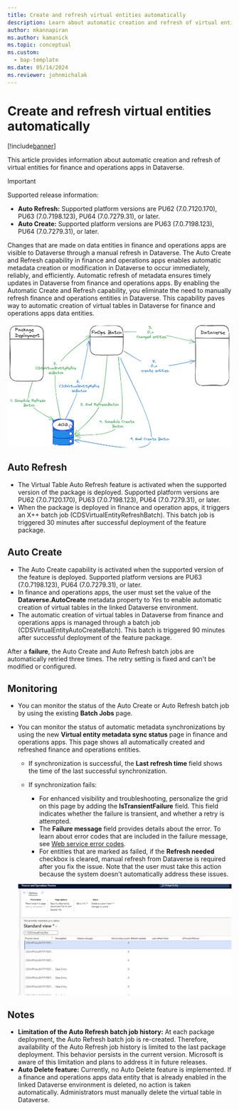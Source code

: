 ```yaml
---
title: Create and refresh virtual entities automatically
description: Learn about automatic creation and refresh of virtual entities for finance and operations apps in Dataverse.
author: mkannapiran
ms.author: kamanick
ms.topic: conceptual
ms.custom: 
  - bap-template
ms.date: 05/14/2024
ms.reviewer: johnmichalak
---
```


# Create and refresh virtual entities automatically

[!include[banner](../includes/banner.md)]

This article provides information about automatic creation and refresh of virtual entities for finance and operations apps in Dataverse.

> [!IMPORTANT]
> Supported release information:
>
> - **Auto Refresh:** Supported platform versions are PU62 (7.0.7120.170), PU63 (7.0.7198.123), PU64 (7.0.7279.31), or later.
> - **Auto Create:** Supported platform versions are PU63 (7.0.7198.123), PU64 (7.0.7279.31), or later.

Changes that are made on data entities in finance and operations apps are visible to Dataverse through a manual refresh in Dataverse. The Auto Create and Refresh capability in finance and operations apps enables automatic metadata creation or modification in Dataverse to occur immediately, reliably, and efficiently. Automatic refresh of metadata ensures timely updates in Dataverse from finance and operations apps. By enabling the Automatic Create and Refresh capability, you eliminate the need to manually refresh finance and operations entities in Dataverse. This capability paves way to automatic creation of virtual tables in Dataverse for finance and operations apps data entities.

![Diagram of the architecture of virtual entities for the Auto Create and Refresh capability.](media/AutoCreate_Refresh_Overview.png)

## Auto Refresh

* The Virtual Table Auto Refresh feature is activated when the supported version of the package is deployed. Supported platform versions are PU62 (7.0.7120.170), PU63 (7.0.7198.123), PU64 (7.0.7279.31), or later.
* When the package is deployed in finance and operation apps, it triggers an X++ batch job (CDSVirtualEntityRefreshBatch). This batch job is triggered 30 minutes after successful deployment of the feature package.

## Auto Create

* The Auto Create capability is activated when the supported version of the feature is deployed. Supported platform versions are PU63 (7.0.7198.123), PU64 (7.0.7279.31), or later.
* In finance and operations apps, the user must set the value of the **Dataverse.AutoCreate** metadata property to *Yes* to enable automatic creation of virtual tables in the linked Dataverse environment.
* The automatic creation of virtual tables in Dataverse from finance and operations apps is managed through a batch job (CDSVirtualEntityAutoCreateBatch). This batch is triggered 90 minutes after successful deployment of the feature package.

After a **failure**, the Auto Create and Auto Refresh batch jobs are automatically retried three times. The retry setting is fixed and can't be modified or configured.

## Monitoring

* You can monitor the status of the Auto Create or Auto Refresh batch job by using the existing **Batch Jobs** page.
* You can monitor the status of automatic metadata synchronizations by using the new **Virtual entity metadata sync status** page in finance and operations apps. This page shows all automatically created and refreshed finance and operations entities.

    * If synchronization is successful, the **Last refresh time** field shows the time of the last successful synchronization.
    * If synchronization fails:

        * For enhanced visibility and troubleshooting, personalize the grid on this page by adding the **IsTransientFailure** field. This field indicates whether the failure is transient, and whether a retry is attempted.
        * The **Failure message** field provides details about the error. To learn about error codes that are included in the failure message, see [Web service error codes](/power-apps/developer/data-platform/reference/web-service-error-codes).
        * For entities that are marked as failed, if the **Refresh needed** checkbox is cleared, manual refresh from Dataverse is required after you fix the issue. Note that the user must take this action because the system doesn't automatically address these issues.

    ![Screenshot of the Virtual entity metadata sync status form](media/VEMetadataSyncStatus.png)

## Notes

* **Limitation of the Auto Refresh batch job history:** At each package deployment, the Auto Refresh batch job is re-created. Therefore, availability of the Auto Refresh job history is limited to the last package deployment. This behavior persists in the current version. Microsoft is aware of this limitation and plans to address it in future releases.
* **Auto Delete feature:** Currently, no Auto Delete feature is implemented. If a finance and operations apps data entity that is already enabled in the linked Dataverse environment is deleted, no action is taken automatically. Administrators must manually delete the virtual table in Dataverse.
